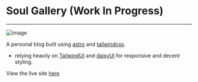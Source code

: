 # Soul Gallery (Work In Progress)

---

![image](https://user-images.githubusercontent.com/96500919/233951924-5171cbc1-f5e2-4eb7-a25b-135919ee10ec.png)

A personal blog built using [astro](https://astro.build/) and [tailwindcss](https://tailwindcss.com/).

- relying heavily on [TailwindUI](https://tailwindui.com/) and [daisyUI](https://daisyui.com/docs/install/) for responsive and decent styling.

View the live site [here](https://soul-gallery.netlify.app/)
